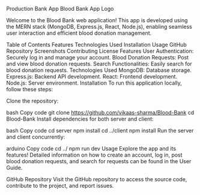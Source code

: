 Production Bank App
Blood Bank App Logo

Welcome to the Blood Bank web application! This app is developed using the MERN stack (MongoDB, Express.js, React, Node.js), enabling seamless user interaction and efficient blood donation management.

Table of Contents
Features
Technologies Used
Installation
Usage
GitHub Repository
Screenshots
Contributing
License
Features
User Authentication: Securely log in and manage your account.
Blood Donation Requests: Post and view blood donation requests.
Search Functionalities: Easily search for blood donation requests.
Technologies Used
MongoDB: Database storage.
Express.js: Backend API development.
React: Frontend development.
Node.js: Server environment.
Installation
To run this application locally, follow these steps:

Clone the repository:

bash
Copy code
git clone https://github.com/vikaas-sharma/Blood-Bank
cd Blood-Bank
Install dependencies for both server and client:

bash
Copy code
cd server
npm install
cd ../client
npm install
Run the server and client concurrently:

arduino
Copy code
cd ../
npm run dev
Usage
Explore the app and its features! Detailed information on how to create an account, log in, post blood donation requests, and search for requests can be found in the User Guide.

GitHub Repository
Visit the GitHub repository to access the source code, contribute to the project, and report issues.
